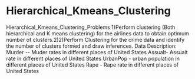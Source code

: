 # Hierarchical_Kmeans_Clustering
Hierarchical_Kmeans_Clustering_Problems 1)Perform clustering (Both hierarchical and K means clustering) for the airlines data to obtain optimum number of clusters.2)2)Perform Clustering for the crime data and identify the number of clusters formed and draw inferences.  Data Description: Murder -- Muder rates in different places of United States Assualt- Assualt rate in different places of United States UrbanPop - urban population in different places of United States Rape - Rape rate in different places of United States
